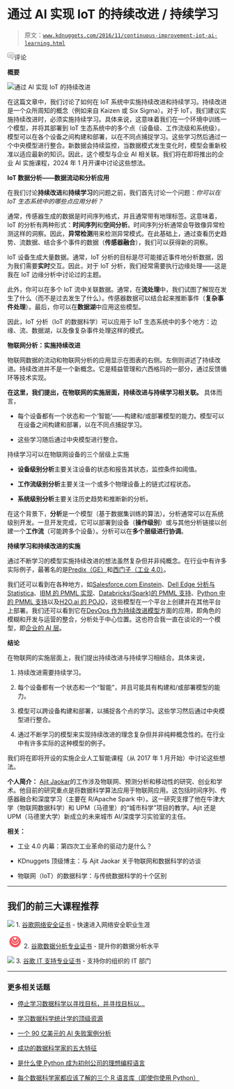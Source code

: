 # 通过 AI 实现 IoT 的**持续改进** / **持续学习**

> 原文：[`www.kdnuggets.com/2016/11/continuous-improvement-iot-ai-learning.html`](https://www.kdnuggets.com/2016/11/continuous-improvement-iot-ai-learning.html)

![c](img/3d9c022da2d331bb56691a9617b91b90.png)评论

**概要**

![通过 AI 实现 IoT 的持续改进](img/continuous-improvement-Iot-ai.png)

在这篇文章中，我们讨论了如何在 IoT 系统中实施持续改进和持续学习。持续改进是一个众所周知的概念（例如来自 Kaizen 或 Six Sigma）。对于 IoT，我们建议实施持续改进时，必须实施持续学习。具体来说，这意味着我们在一个环境中训练一个模型，并将其部署到 IoT 生态系统中的多个点（设备级、工作流级和系统级）。模型可以在各个设备之间构建和部署，以在不同点捕捉学习。这些学习然后通过一个中央模型进行整合。新数据会持续监控，当数据模式发生变化时，模型会重新校准以适应最新的知识。因此，这个模型与企业 AI 相关联。我们将在即将推出的企业 AI 实施课程，2024 年 1 月开课中讨论这些想法。

**IoT 数据分析——数据流动和分析应用**

在我们讨论**持续改进**和**持续学习**的问题之前，我们首先讨论一个问题：*你可以在 IoT 生态系统中的哪些点应用分析？*

通常，传感器生成的数据是时间序列格式，并且通常带有地理标签。这意味着，IoT 的分析有两种形式：**时间序列**和**空间分析**。时间序列分析通常会导致像异常检测这样的洞察。因此，**异常检测**用来检测异常模式。在此基础上，通过查看历史趋势、流数据、结合多个事件的数据（**传感器融合**），我们可以获得新的洞察。

IoT 设备生成大量数据。通常，IoT 分析的目标是尽可能接近事件地分析数据，因为我们需要**实时**交互。因此，对于 IoT 分析，我们经常需要执行边缘处理——这是我在 IoT 边缘分析中讨论过的主题。

此外，你可以在多个 IoT 流中关联数据。通常，在**流处理**中，我们试图了解现在发生了什么（而不是过去发生了什么）。传感器数据可以结合起来推断事件（**复杂事件处理**）。最后，你可以在**数据湖**中应用这些模型。

因此，IoT 分析（IoT 的数据科学）可以应用于 IoT 生态系统中的多个地方：边缘、流、数据湖，以及像复杂事件处理这样的模式。

**物联网分析：实施持续改进**

物联网数据的流动和物联网分析的应用显示在图表的右侧。左侧则讲述了持续改进。持续改进并不是一个新概念。它是精益管理和六西格玛的一部分，通过反馈循环等技术实现。

**在这里，我们提出，在物联网的实施层面，持续改进与持续学习相关联。** 具体而言，

+   每个设备都有一个状态和一个‘智能’——构建和/或部署模型的能力。模型可以在设备之间构建和部署，以在不同点捕捉学习。

+   这些学习随后通过中央模型进行整合。

持续学习可以在物联网设备的三个层级上实施

+   **设备级别分析**主要关注设备的状态和报告其状态，监控条件如阈值。

+   **工作流级别分析**主要关注一个或多个物理设备上的链式过程状态。

+   **系统级别分析**主要关注历史趋势和推断新的分析。

在这个背景下，**分析**是一个模型（基于数据集训练的算法）。分析通常可以在系统级别开发。一旦开发完成，它可以部署到设备（**操作级别**）或与其他分析链接以创建一个**工作流**（可能跨多个设备）。分析可以在**多个层级进行协调**。

**持续学习和持续改进的实施**

通过不断学习的模型实施持续改进的想法虽然复杂但并非纯概念。在行业中有许多实际例子，最著名的是[Predix（GE）](https://www.ge.com/digital/sites/default/files/APM-Asset%20Performance%20Management-GE-Digital-infographic.pdf)和[西门子（工业 4.0）](https://www.siemens.com/content/dam/mam/tag-siemens-com/projects/customer-magazine/print-archiv/advance/adv152-en-screen.pdf)。

我们还可以看到在各种地方，如[Salesforce.com Einstein](https://www.salesforce.com/eu/products/einstein/overview/)、[Dell Edge 分析与 Statistica](https://www.dell.com/en-us/work/learn/internet-of-things-analytics)、[IBM 的 PMML 实现](https://www.ibm.com/developerworks/library/ba-ind-PMML1/)、[Databricks(Spark)的 PMML 支持](https://databricks.com/blog/2015/07/02/pmml-support-in-apache-spark-mllib.html)、[Python 中的 PMML 支持](http://stackoverflow.com/questions/33221331/export-python-scikit-learn-models-into-pmml)以及[H2O.ai 的 POJO](http://docs.h2o.ai/h2o/latest-stable/h2o-docs/productionizing.html)，这些模型在一个平台上创建并在其他平台上部署。我们还可以看到它在[DevOps 作为持续改进模型](https://www.zdnet.com/article/a-better-name-for-devops-continuous-improvement/)方面的应用，即角色的模糊和开发与运营的整合，分析处于中心位置。这也符合我一直在谈论的一个模型，即[企业的 AI 层](http://www.opengardensblog.futuretext.com/archives/2016/09/the-ai-layer-for-the-enterprise-and-the-role-of-iot.html)。

**结论**

在物联网的实施层面上，我们提出持续改进与持续学习相结合。具体来说，

1.  持续改进需要持续学习。

1.  每个设备都有一个状态和一个“智能”，并且可能具有构建和/或部署模型的能力。

1.  模型可以跨设备构建和部署，以捕捉各个点的学习。这些学习然后通过中央模型进行整合。

1.  通过不断学习的模型来实现持续改进的理念复杂但并非纯粹概念性的。在行业中有许多实际的这种模型的例子。

我们将在即将开设的实施企业人工智能课程（从 2017 年 1 月开始）中讨论这些想法。

**个人简介：** [Ajit Jaokar](https://www.linkedin.com/in/ajitjaokar)的工作涉及物联网、预测分析和移动性的研究、创业和学术。他目前的研究重点是将数据科学算法应用于物联网应用。这包括时间序列、传感器融合和深度学习（主要在 R/Apache Spark 中）。这一研究支撑了他在牛津大学（物联网数据科学）和 UPM（马德里）的“城市科学”项目的教学。Ajit 还是 UPM（马德里大学）新成立的未来城市 AI/深度学习实验室的主任。

**相关：**

+   工业 4.0 内幕：第四次工业革命的驱动力是什么？

+   KDnuggets 顶级博主：与 Ajit Jaokar 关于物联网和数据科学的访谈

+   物联网（IoT）的数据科学：与传统数据科学的十个区别

* * *

## 我们的前三大课程推荐

![](img/0244c01ba9267c002ef39d4907e0b8fb.png) 1\. [谷歌网络安全证书](https://www.kdnuggets.com/google-cybersecurity) - 快速进入网络安全职业生涯

![](img/e225c49c3c91745821c8c0368bf04711.png) 2\. [谷歌数据分析专业证书](https://www.kdnuggets.com/google-data-analytics) - 提升你的数据分析水平

![](img/0244c01ba9267c002ef39d4907e0b8fb.png) 3\. [谷歌 IT 支持专业证书](https://www.kdnuggets.com/google-itsupport) - 支持你的组织的 IT 部门

* * *

### 更多相关话题

+   [停止学习数据科学以寻找目标，并寻找目标以...](https://www.kdnuggets.com/2021/12/stop-learning-data-science-find-purpose.html)

+   [学习数据科学统计学的顶级资源](https://www.kdnuggets.com/2021/12/springboard-top-resources-learn-data-science-statistics.html)

+   [一个 90 亿美元的 AI 失败案例分析](https://www.kdnuggets.com/2021/12/9b-ai-failure-examined.html)

+   [成功的数据科学家的五大特征](https://www.kdnuggets.com/2021/12/5-characteristics-successful-data-scientist.html)

+   [是什么使 Python 成为初创公司的理想编程语言](https://www.kdnuggets.com/2021/12/makes-python-ideal-programming-language-startups.html)

+   [每个数据科学家都应该了解的三个 R 语言库（即使你使用 Python）](https://www.kdnuggets.com/2021/12/three-r-libraries-every-data-scientist-know-even-python.html)
